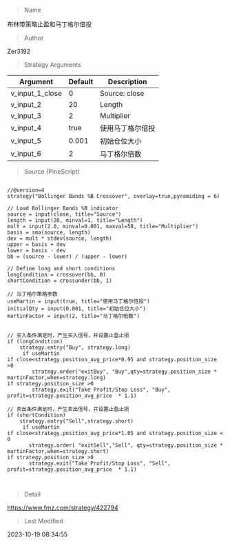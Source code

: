 
> Name

布林带策略止盈和马丁格尔倍投

> Author

Zer3192



> Strategy Arguments



|Argument|Default|Description|
|----|----|----|
|v_input_1_close|0|Source: close|high|low|open|hl2|hlc3|hlcc4|ohlc4|
|v_input_2|20|Length|
|v_input_3|2|Multiplier|
|v_input_4|true|使用马丁格尔倍投|
|v_input_5|0.001|初始仓位大小|
|v_input_6|2|马丁格尔倍数|


> Source (PineScript)

``` pinescript

//@version=4
strategy("Bollinger Bands %B Crossover", overlay=true,pyramiding = 6)

// Load Bollinger Bands %B indicator
source = input(close, title="Source")
length = input(20, minval=1, title="Length")
mult = input(2.0, minval=0.001, maxval=50, title="Multiplier")
basis = sma(source, length)
dev = mult * stdev(source, length)
upper = basis + dev
lower = basis - dev
bb = (source - lower) / (upper - lower)

// Define long and short conditions
longCondition = crossover(bb, 0)
shortCondition = crossunder(bb, 1)

// 马丁格尔策略参数
useMartin = input(true, title="使用马丁格尔倍投")
initialQty = input(0.001, title="初始仓位大小")
martinFactor = input(2, title="马丁格尔倍数")


// 买入条件满足时，产生买入信号，并设置止盈止损
if (longCondition)
    strategy.entry("Buy", strategy.long)
     if useMartin
if close<strategy.position_avg_price*0.95 and strategy.position_size >0
        strategy.order("exitBuy", "Buy",qty=strategy.position_size * martinFactor,when=strategy.long)
if strategy.position_size >0
        strategy.exit("Take Profit/Stop Loss", "Buy", profit=strategy.position_avg_price  * 1.1)

// 卖出条件满足时，产生卖出信号，并设置止盈止损
if (shortCondition)
    strategy.entry("Sell",strategy.short)
     if useMartin
if close<strategy.position_avg_price*1.05 and strategy.position_size < 0
       strategy.order( "exitSell","Sell", qty=strategy.position_size * martinFactor,when=strategy.short)
if strategy.position_size >0
       strategy.exit("Take Profit/Stop Loss", "Sell", profit=strategy.position_avg_price  * 1.1)



```

> Detail

https://www.fmz.com/strategy/422794

> Last Modified

2023-10-19 08:34:55
